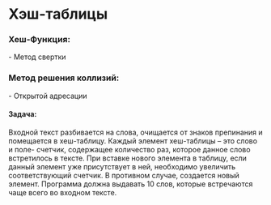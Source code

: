 

<h1>Хэш-таблицы</h1>

<h3>Хеш-Функция:</h3>
 - Метод свертки
<h3>Метод решения коллизий:</h3>
 - Открытой адресации
<h4>Задача:</h4>

  Входной текст разбивается на слова, очищается от знаков препинания и помещается в хеш-таблицу. 
  Каждый элемент хеш-таблицы – это слово и поле- счетчик, содержащее количество раз, которое данное слово встретилось в тексте.
  При вставке нового элемента в таблицу, если данный элемент уже присутствует в ней, необходимо увеличить соответствующий счетчик. 
  В противном случае, создается новый элемент. Программа должна выдавать 10 слов, которые встречаются чаще всего во входном тексте.

